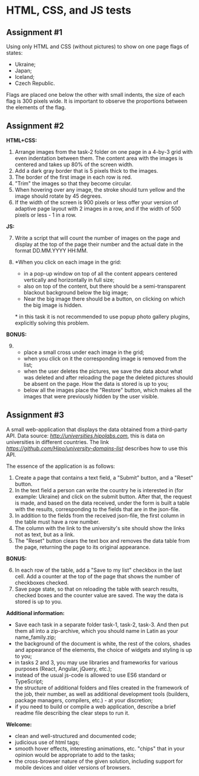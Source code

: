 # HTML, CSS, and JS tests

## Assignment #1

Using only HTML and CSS (without pictures) to show on one page flags of states:

- Ukraine;
- Japan;
- Iceland;
- Czech Republic.

Flags are placed one below the other with small indents, the size of each flag is 300 pixels wide. It is important to observe the proportions between the elements of the flag.

## Assignment #2

**HTML+CSS:**

1. Arrange images from the task-2 folder on one page in a 4-by-3 grid with even indentation between them. The content area with the images is centered and takes up 80% of the screen width.
2. Add a dark gray border that is 5 pixels thick to the images.
3. The border of the first image in each row is red.
4. "Trim" the images so that they become circular.
5. When hovering over any image, the stroke should turn yellow and the image should rotate by 45 degrees.
6. If the width of the screen is 900 pixels or less offer your version of adaptive page layout with 2 images in a row, and if the width of 500 pixels or less - 1 in a row.

**JS:**

7. Write a script that will count the number of images on the page and display at the top of the page their number and the actual date in the format DD.MM.YYYY HH:MM.

8. \*When you click on each image in the grid:

   - in a pop-up window on top of all the content appears centered vertically and horizontally in full size;
   - also on top of the content, but there should be a semi-transparent blackout background below the big image;
   - Near the big image there should be a button, on clicking on which the big image is hidden.

   \* in this task it is not recommended to use popup photo gallery plugins, explicitly solving this problem.

**BONUS:**

9.  - place a small cross under each image in the grid;
    - when you click on it the corresponding image is removed from the list;
    - when the user deletes the pictures, we save the data about what was deleted and after reloading the page the deleted pictures should be absent on the page. How the data is stored is up to you;
    - below all the images place the "Restore" button, which makes all the images that were previously hidden by the user visible.

## Assignment #3

A small web-application that displays the data obtained from a third-party API.
Data source: *http://universities.hipolabs.com*, this is data on universities in different countries. The link *https://github.com/Hipo/university-domains-list* describes how to use this API.

The essence of the application is as follows:

1. Create a page that contains a text field, a "Submit" button, and a "Reset" button.
2. In the text field a person can write the country he is interested in (for example: Ukraine) and click on the submit button. After that, the request is made, and based on the data received, under the form is built a table with the results, corresponding to the fields that are in the json-file.
3. In addition to the fields from the received json-file, the first column in the table must have a row number.
4. The column with the link to the university's site should show the links not as text, but as a link.
5. The "Reset" button clears the text box and removes the data table from the page, returning the page to its original appearance.

**BONUS:**

6. In each row of the table, add a "Save to my list" checkbox in the last cell. Add a counter at the top of the page that shows the number of checkboxes checked.
7. Save page state, so that on reloading the table with search results, checked boxes and the counter value are saved. The way the data is stored is up to you.

**Additional information:**

- Save each task in a separate folder task-1, task-2, task-3. And then put them all into a zip-archive, which you should name in Latin as your name_family.zip;
- the background of the document is white, the rest of the colors, shades and appearance of the elements, the choice of widgets and styling is up to you;
- in tasks 2 and 3, you may use libraries and frameworks for various purposes (React, Angular, jQuery, etc.);
- instead of the usual js-code is allowed to use ES6 standard or TypeScript;
- the structure of additional folders and files created in the framework of the job, their number, as well as additional development tools (builders, package managers, compilers, etc.) - at your discretion;
- if you need to build or compile a web application, describe a brief readme file describing the clear steps to run it.

**Welcome:**

- clean and well-structured and documented code;
- judicious use of html tags;
- smooth hover effects, interesting animations, etc. "chips" that in your opinion would be appropriate to add to the tasks;
- the cross-browser nature of the given solution, including support for mobile devices and older versions of browsers.
